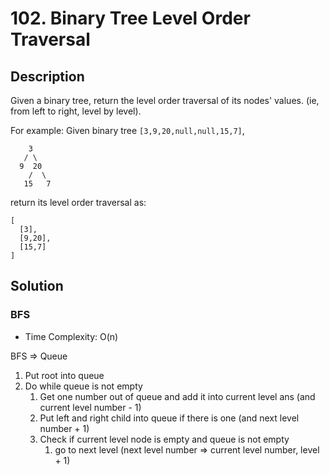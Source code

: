 # 102. Binary Tree Level Order Traversal

## Description

Given a binary tree, return the level order traversal of its nodes' values. (ie, from left to right, level by level).

For example:
Given binary tree `[3,9,20,null,null,15,7]`,

```
    3
   / \
  9  20
    /  \
   15   7
```

return its level order traversal as:

```
[
  [3],
  [9,20],
  [15,7]
]
```

## Solution

### BFS

* Time Complexity: O(n)

BFS => Queue

1. Put root into queue
2. Do while queue is not empty
    1. Get one number out of queue and add it into current level ans (and current level number - 1)
    2. Put left and right child into queue if there is one (and next level number + 1)
    3. Check if current level node is empty and queue is not empty
        1. go to next level (next level number => current level number, level + 1)